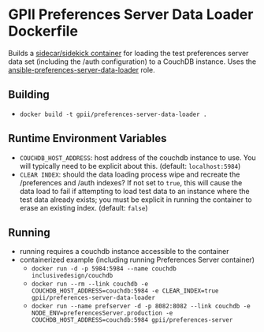 # GPII Preferences Server Data Loader Dockerfile

Builds a [sidecar/sidekick container](http://blog.kubernetes.io/2015/06/the-distributed-system-toolkit-patterns.html) for loading the test preferences server data set (including the /auth configuration) to a CouchDB instance. Uses the [ansible-preferences-server-data-loader](https://github.com/waharnum/ansible-preferences-server-data-loader) role.


## Building

- `docker build -t gpii/preferences-server-data-loader .`

## Runtime Environment Variables

- `COUCHDB_HOST_ADDRESS`: host address of the couchdb instance to use. You will typically need to be explicit about this. (default: `localhost:5984`)
- `CLEAR INDEX`: should the data loading process wipe and recreate the /preferences and /auth indexes? If not set to `true`, this will cause the data load to fail if attempting to load test data to an instance where the test data already exists; you must be explicit in running the container to erase an existing index. (default: `false`)

## Running

- running requires a couchdb instance accessible to the container
- containerized example (including running Preferences Server container)
  - `docker run -d -p 5984:5984 --name couchdb inclusivedesign/couchdb`
  - `docker run --rm --link couchdb -e COUCHDB_HOST_ADDRESS=couchdb:5984 -e CLEAR_INDEX=true gpii/preferences-server-data-loader`
  - `docker run --name prefserver -d -p 8082:8082 --link couchdb -e NODE_ENV=preferencesServer.production -e COUCHDB_HOST_ADDRESS=couchdb:5984 gpii/preferences-server`
